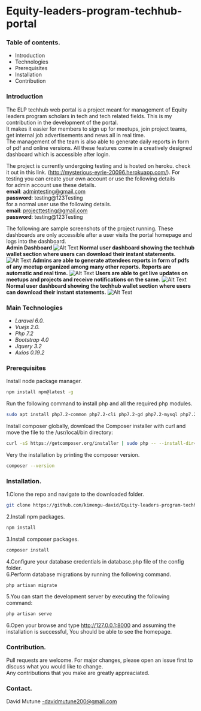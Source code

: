 # Equity-leaders-program-techhub-portal

### Table of contents.</br>
* Introduction
* Technologies
* Prerequisites
* Installation
* Contribution




### Introduction </br>
The ELP techhub web portal is a project meant for management of Equity leaders program scholars in tech and tech related fields. This is my contribution in the development of the portal.</br>
It makes it easier for members to sign up for meetups, join project teams, get internal job advertisements and news all in real  time.</br>The management of the team is also able to generate daily reports in form of pdf and online versions. All these features come in a creatively designed dashboard which is accessible after login.</br>

The project is currently undergoing testing and is hosted on heroku. check it out in this link.
(http://mysterious-eyrie-20096.herokuapp.com/). For testing you can create your own account or use the following details</br>
for admin account  use these details.</br>
**email**: admintesting@gmail.com</br>
**password**: testing@123Testing</br>
for a normal user use the following details.</br>
**email**: projecttesting@gmail.com </br>
**password**: testing@123Testing</br>
                           

The following are sample screenshots of the project running. These dashboards are only accessible after a user visits the portal homepage and logs into the dashboard.</br>
**Admin Dashboard**
![Alt Text](https://davikani.s3.eu-west-3.amazonaws.com/githubProjectsImages/ELPtechhub/adminpanel2.png)
**Normal user dashboard showing the techhub wallet section where users can download their instant statements.**
![Alt Text](https://davikani.s3.eu-west-3.amazonaws.com/githubProjectsImages/ELPtechhub/user.png)
**Admins are able to generate attendees reports in form of pdfs of any meetup organized among many other reports.   Reports are automatic and real time.**
![Alt Text](https://davikani.s3.eu-west-3.amazonaws.com/githubProjectsImages/ELPtechhub/meetups.png)
**Users are able to get live updates on meetups and projects and receive notifications on the same.**
![Alt Text](https://davikani.s3.eu-west-3.amazonaws.com/githubProjectsImages/ELPtechhub/news.png)
**Normal user dashboard showing the techhub wallet section where users can download their instant statements.**
![Alt Text](https://davikani.s3.eu-west-3.amazonaws.com/githubProjectsImages/ELPtechhub/user.png)

### Main Technologies </br>
* *Laravel 6.0.*
* *Vuejs 2.0.*
* *Php 7.2*
* *Bootstrap 4.0*
* *Jquery 3.2*
* *Axios 0.19.2*


### Prerequisites </br>
Install node package manager.
```bash
npm install npm@latest -g
```
Run the following command to install php and all the required php modules.
```bash
sudo apt install php7.2-common php7.2-cli php7.2-gd php7.2-mysql php7.2-curl php7.2-intl php7.2-mbstring php7.2-bcmath php7.2-imap php7.2-xml php7.2-zip
```
Install composer globally, download the Composer installer with curl and move the file to the /usr/local/bin directory:
```bash
curl -sS https://getcomposer.org/installer | sudo php -- --install-dir=/usr/local/bin --filename=composer
```
Very the installation by printing the composer version.
```bash
composer --version
```
### Installation. </br>
1.Clone the repo and navigate to the downloaded folder.
```bash
git clone https://github.com/kimengu-david/Equity-leaders-program-techhub-portal
```
2.Install npm packages.
```bash
npm install
```
3.Install composer packages.
```bash
composer install
```
4.Configure your database credentials in database.php file of the config folder.</br>
6.Perform database migrations by running the following command.
```bash.
php artisan migrate
```
5.You can start the development server by executing the following command:
```bash
php artisan serve
```
6.Open your browse and type http://127.0.0.1:8000 and assuming the installation is successful, You should be able to see the homepage.




### Contribution.
Pull requests are welcome. For major changes, please open an issue first to discuss what you would like to change.</br>
Any contributions that you make are greatly appreaciated.
  

### Contact.
David Mutune -davidmutune200@gmail.com





 
